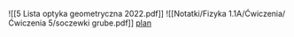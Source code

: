 ![[5 Lista optyka geometryczna 2022.pdf]]
![[Notatki/Fizyka 1.1A/Ćwiczenia/Ćwiczenia 5/soczewki grube.pdf]]
[plan](https://knbgis.pwr.edu.pl/kampus/A1.html)
